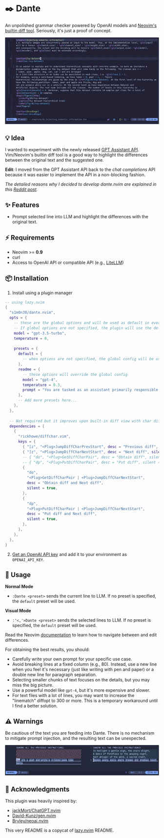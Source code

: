 # ✒️ Dante

An unpolished grammar checker powered by OpenAI models and [Neovim's builtin diff tool](https://neovim.io/doc/user/diff.html). Seriously, it's just a proof of concept.

![example usage](https://github.com/S1M0N38/dante.nvim/blob/main/usage.gif?raw=true)

## 💡 Idea

I wanted to experiment with the newly released [GPT Assistant API](https://platform.openai.com/docs/assistants/overview). Vim/Neovim's builtin diff tool is a good way to highlight the differences between the original text and the suggested one.

**Edit**: I moved from the GPT Assistant API back to the *chat completions* API because it was easier to implement the API in a non-blocking fashion.

*The detailed reasons why I decided to develop dante.nvim are explained in this [Reddit post](https://www.reddit.com/r/neovim/comments/182p87j/dantenvim_a_simple_ai_writing_assistant/).*

## ✨ Features

- Prompt selected line into LLM and highlight the differences with the original text.

## ⚡️ Requirements

- Neovim >= **0.9**
- curl
- Access to OpenAI API or compatible API (e.g., [LiteLLM](https://docs.litellm.ai/docs/simple_proxy))

## 📦 Installation

1. Install using a plugin manager

```lua
-- using lazy.nvim
{
  "s1m0n38/dante.nvim",
  opts = {
    -- these are the global options and will be used as default in every preset
    -- If global options are not specified, the plugin will use the default values
    model = "gpt-3.5-turbo",
    temperature = 0,

    presets = {
      default = {
        -- when options are not specified, the global config will be used
      },
      readme = {
        -- these options will override the global config
        model = "gpt-4",
        temperature = 0.3,
        prompt = "You are tasked as an assistant primarily responsible for rectifying errors within English text. Please amend spelling inaccuracies and augment grammar; ensure that the refined text closely adheres to the original version. Given that the text is authored in Markdown intended for a README file, please abide by the Markdown syntax accordingly. Provide your corrections in the form of the enhanced text only, devoid of commentary. Maintain the integrity of the original text's new lines and the spacing. Do NOT enclose the generated text into triple ticks.",
      },
      -- Add more presets here...
    },
  },

  -- Not required but it improves upon built-in diff view with char diff
  dependencies = {
    {
      "rickhowe/diffchar.vim",
      keys = {
        { "[z", "<Plug>JumpDiffCharPrevStart", desc = "Previous diff", silent = true },
        { "]z", "<Plug>JumpDiffCharNextStart", desc = "Next diff", silent = true },
        -- { "do", "<Plug>GetDiffCharPair", desc = "Obtain diff", silent = true },
        -- { "dp", "<Plug>PutDiffCharPair", desc = "Put diff", silent = true },
        {
          "do",
          "<Plug>GetDiffCharPair | <Plug>JumpDiffCharNextStart",
          desc = "Obtain diff and Next diff",
          silent = true,
        },
        {
          "dp",
          "<Plug>PutDiffCharPair | <Plug>JumpDiffCharNextStart",
          desc = "Put diff and Next diff",
          silent = true,
        },
      },
    },
  },
}
```

2. [Get an OpenAI API key](https://platform.openai.com/docs/api-reference/introduction) and add it to your environment as `OPENAI_API_KEY`.

## 🚀 Usage

**Normal Mode**

- `:Dante <preset>` sends the current line to LLM. If no preset is specified, the `default` preset will be used.

**Visual Mode**

- `:'<,'>Dante <preset>` sends the selected lines to LLM. If no preset is specified, the `default` preset will be used.

Read the Neovim [documentation](https://neovim.io/doc/user/diff.html) to learn how to navigate between and edit differences.

For obtaining the best results, you should:

- Carefully write your own prompt for your specific use case.
- Avoid breaking lines at a fixed column (e.g., 80). Instead, use a new line when you feel it's necessary (just like writing with pen and paper) or a double new line for paragraph separation.
- Selecting smaller chunks of text focuses on the details, but you may miss the big picture.
- Use a powerful model like `gpt-4`, but it's more expensive and slower.
- For text files with a lot of lines, you may want to increase the "linematch" diffopt to 300 or more. This is a temporary workaround until I find a better solution.

## ⚠️ Warnings

Be cautious of the text you are feeding into Dante. There is no mechanism to mitigate prompt injection, and the resulting text can be unexpected.

![example prompt-injection](https://github.com/S1M0N38/dante.nvim/blob/main/prompt-injection.png?raw=true)

## 🙏 Acknowledgments

This plugin was heavily inspired by:

- [jackMort/ChatGPT.nvim](https://github.com/jackMort/ChatGPT.nvim)
- [David-Kunz/gen.nvim](https://github.com/David-Kunz/gen.nvim)
- [Bryley/neoai.nvim](https://github.com/Bryley/neoai.nvim)

This very README is a copycat of [lazy.nvim](https://github.com/folke/lazy.nvim) README.
